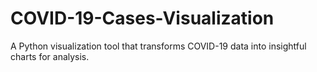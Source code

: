 # COVID-19-Cases-Visualization
A Python visualization tool that transforms COVID-19 data into insightful charts for analysis.
